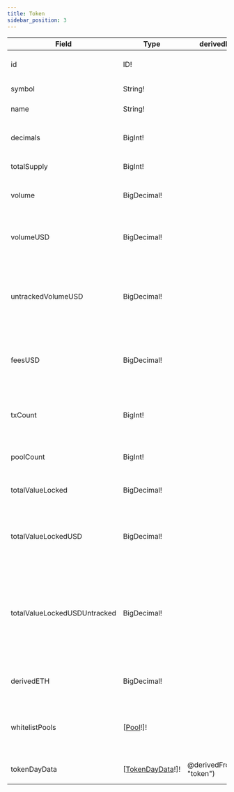 ```yaml
---
title: Token
sidebar_position: 3
---
```


|Field|Type|derivedFrom|Description|
|-|-|-|-|
|id | ID! | | Token Contract Address | 
|symbol | String! | | Token Symbol | 
|name | String! | | Token Name | 
|decimals | BigInt! | | No. of decimals in the token value | 
|totalSupply | BigInt! | | Total supply of the token | 
|volume | BigDecimal! | | Total token volume traded in swaps | 
|volumeUSD | BigDecimal! | | Total token value traded in swaps in USD | 
|untrackedVolumeUSD | BigDecimal! | | Total token value traded in USD, including pools with unreliable USD values | 
|feesUSD | BigDecimal! | | Amount of Fees taken from token swaps in derived in USD | 
|txCount | BigInt! | | No. of transactions across all pools that include this token  | 
|poolCount | BigInt! | | No. of pools containing this token | 
|totalValueLocked | BigDecimal! | | Liquidity across all pools for the token | 
|totalValueLockedUSD | BigDecimal! | | Liquidity across all pools for the token in terms of USD value | 
|totalValueLockedUSDUntracked | BigDecimal! | | Liquidity across all pools (including pools with unreliable USD values) for the token in terms of USD value | 
|derivedETH | BigDecimal! | | Price of token relative to ETH | 
|whitelistPools | [[Pool](./pool)!]! | | [Pool](./pool) entities which can can be used for reliable USD pricing of the token | 
|tokenDayData | [[TokenDayData](./tokendaydata)!]! | @derivedFrom(field: "token") | Link to daily stats for the token | 
